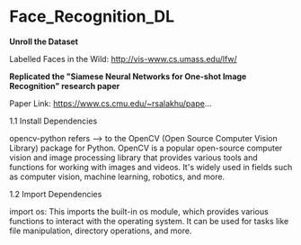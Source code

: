 # Face_Recognition_DL

**Unroll the Dataset** 

Labelled Faces in the Wild: http://vis-www.cs.umass.edu/lfw/

**Replicated the "Siamese Neural Networks for One-shot Image Recognition" research paper**

Paper Link: https://www.cs.cmu.edu/~rsalakhu/pape...

1.1 Install Dependencies 

opencv-python refers --> to the OpenCV (Open Source Computer Vision Library) package for Python. OpenCV is a popular open-source computer vision and image processing library that provides various tools and functions for working with images and videos. It's widely used in fields such as computer vision, machine learning, robotics, and more.

1.2 Import Dependencies 

import os: This imports the built-in os module, which provides various functions to interact with the operating system. It can be used for tasks like file manipulation, directory operations, and more.
